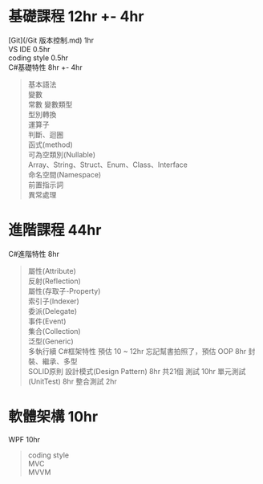 # 基礎課程  12hr +- 4hr
[Git](/Git 版本控制.md)             1hr  
VS IDE          0.5hr  
coding style    0.5hr  
C#基礎特性      8hr +- 4hr
> 基本語法  
> 變數  
> 常數
> 變數類型  
> 型別轉換  
> 運算子  
> 判斷、迴圈  
> 函式(method)  
> 可為空類別(Nullable)  
> Array、String、Struct、Enum、Class、Interface  
> 命名空間(Namespace)  
> 前置指示詞  
> 異常處理  

# 進階課程  44hr
C#進階特性 8hr
> 屬性(Attribute)  
> 反射(Reflection)  
> 屬性(存取子-Property)  
> 索引子(Indexer)  
> 委派(Delegate)  
> 事件(Event)  
> 集合(Collection)  
> 泛型(Generic)  
> 多執行續
C#框架特性  預估 10 ~ 12hr
 > 忘記幫書拍照了，預估
OOP 8hr
> 封裝、繼承、多型  
> SOLID原則
設計模式(Design Pattern) 8hr
	共21個
測試 10hr
> 單元測試(UnitTest)    8hr
> 整合測試              2hr

# 軟體架構  10hr
WPF 10hr  
> coding style  
> MVC  
> MVVM  
